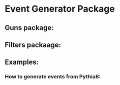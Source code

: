 # Event Generator Package

## Guns package:


## Filters packaage:


## Examples:



### How to generate events from Pythia8:

